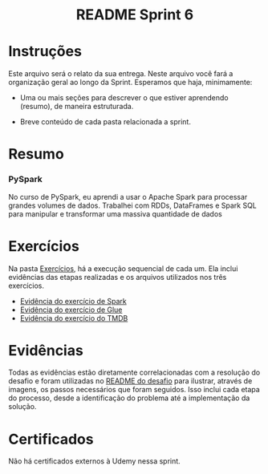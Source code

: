 <h1 align="center">README Sprint 6</h1>

# Instruções

Este arquivo será o relato da sua entrega. Neste arquivo você fará a organização geral ao longo da Sprint. Esperamos que haja, minimamente:

- Uma ou mais seções para descrever o que estiver aprendendo (resumo), de maneira estruturada.

- Breve conteúdo de cada pasta relacionada a sprint.

# Resumo

### PySpark
No curso de PySpark, eu aprendi a usar o Apache Spark para processar grandes volumes de dados. Trabalhei com RDDs, DataFrames e Spark SQL para manipular e transformar uma massiva quantidade de dados


# Exercícios
Na pasta [Exercícios](../Sprint%207/Exercicios/), há a execução sequencial de cada um. Ela inclui evidências das etapas realizadas e os arquivos utilizados nos três exercícios.

- [Evidência do exercício de Spark](./Exercicios/evidencias-exercicio-spark/)
- [Evidência do exercício de Glue](./Exercicios/evidencias-exercicio-glue/)
- [Evidência do exercício do TMDB](./Exercicios/evidencias-exercicio-TMDB/)

# Evidências

Todas as evidências estão diretamente correlacionadas com a resolução do desafio e foram utilizadas no [README do desafio](./Desafio/README.md) para ilustrar, através de imagens, os passos necessários que foram seguidos. Isso inclui cada etapa do processo, desde a identificação do problema até a implementação da solução.


# Certificados

Não há certificados externos à Udemy nessa sprint.

